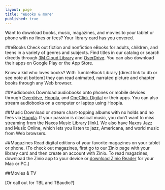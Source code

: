 ```yaml
---
layout: page
title: "eBooks & more"
published: true
---
```


Want to download books, music, magazines, and movies to your tablet or phone with no fines or fees? Your library card has you covered.

##eBooks
Check out fiction and nonfiction eBooks for adults, children, and teens in a variety of genres and subjects. Find titles in our catalog or search directly through [3M Cloud Library](http://ebook.3m.com/library/SkokiePublicLibrary/) and [OverDrive](http://overdrive.skokielibrary.info/). You can also download their apps on Google Play or the App Store. 

Know a kid who loves books? With TumbleBook Library [direct link to db or see note at bottom] they can read animated, narrated picture and chapter books through any Web browser.

##Audiobooks
Download audiobooks onto phones or mobile devices through [Overdrive](http://overdrive.skokielibrary.inf/), [Hoopla](http://hoopla.skokielibrary.info), and [OneClick Digital](http://skokieil.oneclickdigital.com/) or their apps. You can also stream audiobooks on a computer or laptop using Hoopla.

##Music
Download or stream chart-topping albums with no holds and no fees via [Hoopla](http://hoopla.skokielibrary.info). If your passion is classical music, you don't want to miss streaming from the Naxos Music Library [link]. We also have Naxos Jazz and Music Online, which lets you listen to jazz, Americana, and world music from Web browsers.

##Magazines
Read digital editions of your favorite magazines on your tablet or phone. (To check out magazines, first go to our Zinio page with your library card and then create an account with Zinio. To read magazines, download the Zinio app to your device or [download Zinio Reader](http://www.zinio.com/www/apps/desktop.jsp) for your Mac or PC.)

##Movies & TV

[Or call out for TBL and TBaudio?]
